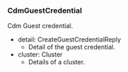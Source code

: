 ### CdmGuestCredential
Cdm Guest credential.

- detail: CreateGuestCredentialReply
  - Detail of the guest credential.
- cluster: Cluster
  - Details of a cluster.
